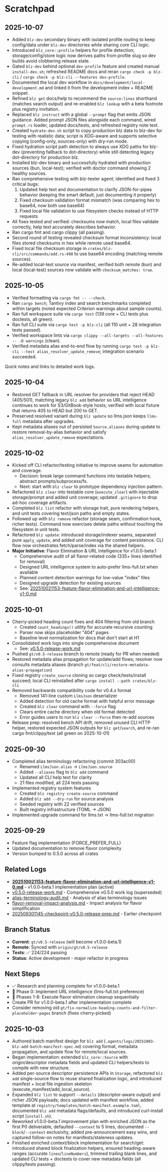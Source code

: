 # Scratchpad

## 2025-10-07

- Added `blz-dev` secondary binary with isolated profile routing to keep config/data under `blz-dev` directories while sharing core CLI logic.
- Introduced `blz_core::profile` helpers for profile detection; storage/config/store logic now derives paths from profile slug so dev builds avoid clobbering release state.
- Gated `blz-dev` behind optional `dev-profile` feature and created manual `install-dev.sh`; refreshed README docs and reran `cargo check -p blz-cli` / `cargo check -p blz-cli --features dev-profile`.
- Documented the local dev workflow in `docs/development/local-development.md` and linked it from the development index + README snippet.
- Refined `blz get` docs/help to recommend the `source:lines` shorthand (matches search output) and re-enabled `blz lookup` with a beta footnote plus registry invitation.
- Replaced `blz instruct` with a global `--prompt` flag that emits JSON guidance. Added prompt JSON files alongside each command, wired `prompt.rs` loader, updated docs/tests, and refreshed registry note text.
- Created `hydrate-dev.sh` script to copy production blz data to blz-dev for testing with realistic data; script is XDG-aware and supports selective copying (config-only, sources-only) with dry-run mode.
- Fixed hydration script path detection to always use XDG paths for blz-dev (preventing fallback to dot-directory) while still detecting legacy dot-directory for production blz.
- Installed blz-dev binary and successfully hydrated with production sources (bun, local-test); verified with doctor command showing 2 healthy sources.
- Ran comprehensive testing with blz-tester agent; identified and fixed 3 critical bugs:
  1. Updated help text and documentation to clarify JSON-for-pipes behavior (keeping the smart default, just documenting it properly)
  2. Fixed checksum validation format mismatch (was comparing hex to base64, now both use base64)
  3. Fixed local file validation to use filesystem checks instead of HTTP requests
- All fixes tested and verified: checksums now match, local files validate correctly, help text accurately describes behavior.
- Ran cargo fmt and cargo clippy (all passing).
- Second round of testing revealed checksum format inconsistency: local files stored checksums in hex while remote used base64.
- Fixed local file checksum storage in `crates/blz-cli/src/commands/add.rs:498` to use base64 encoding (matching remote sources).
- Re-added local-test source via manifest, verified both remote (bun) and local (local-test) sources now validate with `checksum_matches: true`.

## 2025-10-05

- Verified formatting via `cargo fmt -- --check`.
- Ran `cargo bench`; Tantivy index and search benchmarks completed within targets (noted expected Criterion warnings about sample counts).
- Ran full workspace suite via `cargo test` (139 core + CLI tests plus doctests, all green).
- Ran full CLI suite via `cargo test -p blz-cli` (all 110 unit + 28 integration tests passed).
- Verified workspace lints via `cargo clippy --all-targets --all-features -- -D warnings` (clean).
- Verified metadata alias end-to-end flow by running `cargo test -p blz-cli --test alias_resolver_update_remove`; integration scenario succeeded.

Quick notes and links to detailed work logs.

## 2025-10-04

- Restored GET fallback in URL resolver for providers that reject HEAD (405/501), matching legacy `blz add` behavior so URL intelligence continues to work for S3/GitBook-style hosts; verified with local fixture that returns 405 to HEAD but 200 to GET.
- Preserved resolved variant during `blz update` so llms.json keeps `llms-full` metadata after upgrades.
- Kept metadata aliases out of persisted `Source.aliases` during update to restore removal-by-alias behavior and satisfy `alias_resolver_update_remove` expectations.

## 2025-10-02

- Kicked off CLI refactor/testing initiative to improve seams for automation and coverage.
  - Decision: break large command functions into testable helpers; abstract prompts/subprocess/fs.
  - Next: start with `blz clear` to prototype dependency injection pattern.
- Refactored `blz clear` into testable core (`execute_clear`) with injectable storage/prompt and
  added unit coverage; updated `.gitignore` to drop ad-hoc coverage artifacts.
- Completed `blz list` refactor with storage trait, pure rendering helpers, and unit tests covering
  text/json paths and empty states.
- Followed up with `blz remove` refactor (storage seam, confirmation hook, richer tests). Command
  now exercises delete paths without touching the filesystem in unit tests.
- Refactored `blz update`: introduced storage/indexer seams, separated pure `apply_update`, and
  added unit coverage for content persistence. CLI flow now orchestrates fetch/parse/index via the
  shared helpers.
- **Major Initiative**: Flavor Elimination & URL Intelligence for v1.0.0-beta.1
  - Comprehensive audit of all flavor-related code (335+ lines identified for removal)
  - Designed URL intelligence system to auto-prefer llms-full.txt when available
  - Planned content detection warnings for low-value "index" files
  - Designed upgrade detection for existing sources
  - See: [202510021153-feature-flavor-elimination-and-url-intelligence-v1-0.md](.agents/logs/202510021153-feature-flavor-elimination-and-url-intelligence-v1-0.md)

## 2025-10-01

- Cherry-picked heading count fixes and 404 filtering from old branch
  - Created `count_headings()` utility for accurate recursive counting
  - Parser now skips placeholder "404" pages
  - Baseline level normalization for docs that don't start at H1
- Consolidated work logs into single comprehensive document
  - See: [v0.5.0-release-work.md](.agents/logs/v0.5.0-release-work.md)
- Pushed `gt/v0.5-release` branch to remote (ready for PR when needed)
- Restored metadata alias propagation for update/add flows; resolver now consults metadata aliases (branch `gt/feat/cli/restore-metadata-alias-propagation`)
- Fixed registry `create_source` cloning so cargo check/tests/install succeed; local CLI reinstalled after `cargo install --path crates/blz-cli`
- Removed backwards compatibility code for v0.4.x format
  - Removed 141-line custom `LlmsJson` deserializer
  - Added detection for old cache format with helpful error message
  - Created `blz clear` command with `--force` flag
  - Clears entire cache directory when old format detected
  - Error guides users to run `blz clear --force` then re-add sources
- Release prep: resolved bench API drift, removed unused CLI HTTP helper, restored
  expected JSON outputs for `blz get`/`search`, and re-ran cargo fmt/clippy/test
  (all green on 2025-10-01)

## 2025-09-30

- Completed alias terminology refactoring (commit 303ac00)
  - Renamed `LlmsJson.alias` → `LlmsJson.source`
  - Added `--aliases` flag to `blz add` command
  - Updated all CLI help text for clarity
  - 21 files modified, all 224 tests passing
- Implemented registry system features
  - Created `blz registry create-source` command
  - Added `blz add --dry-run` for source analysis
  - Seeded registry with 22 verified sources
  - Built registry infrastructure (TOML → JSON)
- Implemented upgrade command for llms.txt → llms-full.txt migration

## 2025-09-29

- Feature flag implementation (FORCE_PREFER_FULL)
- Updated documentation to remove flavor complexity
- Version bumped to 0.5.0 across all crates

## Related Logs

- **[202510021153-feature-flavor-elimination-and-url-intelligence-v1-0.md](.agents/logs/202510021153-feature-flavor-elimination-and-url-intelligence-v1-0.md)** - v1.0.0-beta.1 implementation plan (active)
- [v0.5.0-release-work.md](.agents/logs/v0.5.0-release-work.md) - Comprehensive v0.5.0 work log (superseded)
- [alias-terminology-audit.md](.agents/logs/alias-terminology-audit.md) - Analysis of alias terminology issues
- [flavor-removal-impact-analysis.md](.agents/logs/flavor-removal-impact-analysis.md) - Impact analysis for flavor simplification
- [202509301145-checkpoint-v0.5.0-release-prep.md](.agents/logs/202509301145-checkpoint-v0.5.0-release-prep.md) - Earlier checkpoint

## Branch Status

- **Current**: `gt/v0.5-release` (will become v1.0.0-beta.1)
- **Remote**: Synced with `origin/gt/v0.5-release`
- **Tests**: ✅ 224/224 passing
- **Status**: Active development - major refactor in progress

## Next Steps

- ✅ Research and planning complete for v1.0.0-beta.1
- 🚧 Phase 0: Implement URL intelligence (llms-full.txt preference)
- 🚧 Phases 1-8: Execute flavor elimination cleanup sequentially
- Create PR for v1.0.0-beta.1 after implementation complete
- Consider removing old `gt/fix-normalize-heading-counts-and-filter-placeholder-pages` branch (fixes cherry-picked)

## 2025-10-03

- Authored batch manifest design for `blz add` (`.agents/logs/20251003-blz-add-batch-manifest-spec.md`) covering format, metadata propagation, and update flow for remote/local sources.
- Began implementation: extended `blz_core::Source` with origin/descriptor metadata fields and updated CLI helpers/tests to compile with new structure.
- Added per-source descriptor persistence APIs in `Storage`, refactored `blz add` single-source flow to reuse shared finalization logic, and introduced manifest + local file ingestion skeleton (execute_manifest/add_local_source).
- Expanded `blz list` to support `--details` (descriptor-aware output) and richer JSON payloads; docs updated with manifest workflow, added template at `registry/templates/batch-manifest.example.toml`, documented `blz add` metadata flags/defaults, and introduced curl-install script (`install.sh`).
- Reworked v1.0.0-beta.1 improvement plan with enriched JSON as the first P0 deliverable, defaulted `--context` to 5 lines, documented `--block`/`--context` exclusivity, added pre-announcement easy wins, and captured follow-on notes for manifests/staleness updates.
- Finished enriched context/block implementation for search/get: introduced shared block finalization helpers, ensured heading-aware ranges (accurate `lines`/`lineNumbers`), trimmed trailing blank lines, and updated CLI tests + doctests to cover new metadata fields (all clippy/tests passing).
